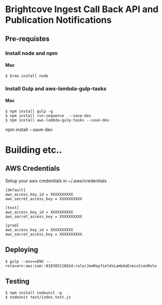 # Brightcove Ingest Call Back API and Publication Notifications

## Pre-requistes

### Install node and npm
#### Mac
```
$ brew install node
```

### Install Gulp and aws-lambda-gulp-tasks
#### Mac
```
$ npm install gulp -g 
$ npm install run-sequence  --save-dev
$ npm install aws-lambda-gulp-tasks --save-dev
```


npm install --save-dev

# Building etc..

## AWS Credentials
Setup your aws credentials in  ~/.aws/credentials 
```
[default]
aws_access_key_id = XXXXXXXXXX
aws_secret_access_key = XXXXXXXXXX

[test]
aws_access_key_id = XXXXXXXXXX
aws_secret_access_key = XXXXXXXXXX

[prod]
aws_access_key_id = XXXXXXXXXX
aws_secret_access_key = XXXXXXXXXX
```

##  Deploying
```
$ gulp --env==ENV --role=arn:aws:iam::810385116814:role/JemRayfieldsLambdaExecutionRole
```

## Testing

```
$ npm install nodeunit -g
$ nodeunit test/index.test.js
```

